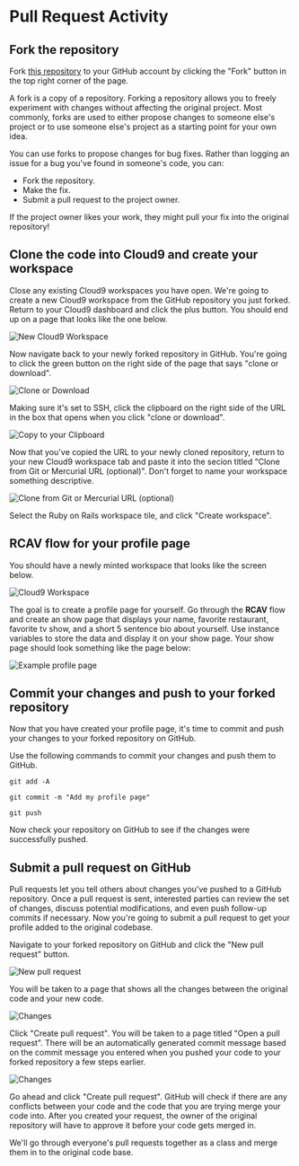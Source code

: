 # Pull Request Activity

## Fork the repository
Fork [this repository](https://github.com/CodeNowOrg/student_profiles "Student Profiles") to your GitHub account by clicking the "Fork" button in the top right corner of the page.

A fork is a copy of a repository. Forking a repository allows you to freely experiment with changes without affecting the original project. Most commonly, forks are used to either propose changes to someone else's project or to use someone else's project as a starting point for your own idea.

You can use forks to propose changes for bug fixes. Rather than logging an issue for a bug you've found in someone's code, you can:

* Fork the repository.
* Make the fix.
* Submit a pull request to the project owner.

If the project owner likes your work, they might pull your fix into the original repository!

## Clone the code into Cloud9 and create your workspace
Close any existing Cloud9 workspaces you have open. We're going to create a new Cloud9 workspace from the GitHub repository you just forked. Return to your Cloud9 dashboard and click the plus button. You should end up on a page that looks like the one below.

![New Cloud9 Workspace](/images/pull_request_activity/01.png "New Cloud9 Workspace")

Now navigate back to your newly forked repository in GitHub. You're going to click the green button on the right side of the page that says "clone or download".

![Clone or Download](/images/pull_request_activity/02.png "Clone or Download")

Making sure it's set to SSH, click the clipboard on the right side of the URL in the box that opens when you click "clone or download".

![Copy to your Clipboard](/images/pull_request_activity/03.png "Copy to your Clipboard")

Now that you've copied the URL to your newly cloned repository, return to your new Cloud9 workspace tab and paste it into the secion titled "Clone from Git or Mercurial URL (optional)". Don't forget to name your workspace something descriptive.

![Clone from Git or Mercurial URL (optional)](/images/pull_request_activity/04.png "Clone from Git or Mercurial URL (optional)")

Select the Ruby on Rails workspace tile, and click "Create workspace".

## RCAV flow for your profile page
You should have a newly minted workspace that looks like the screen below.

![Cloud9 Workspace](/images/pull_request_activity/05.png "Cloud9 Workspace")

The goal is to create a profile page for yourself. Go through the **RCAV** flow and create an show page that displays your name, favorite restaurant, favorite tv show, and a short 5 sentence bio about yourself. Use instance variables to store the data and display it on your show page. Your show page should look something like the page below:

![Example profile page](/images/pull_request_activity/06.png "Example profile page")

## Commit your changes and push to your forked repository
Now that you have created your profile page, it's time to commit and push your changes to your forked repository on GitHub.

Use the following commands to commit your changes and push them to GitHub.

```shell
git add -A
```

```shell
git commit -m "Add my profile page"
```

```shell
git push
```

Now check your repository on GitHub to see if the changes were successfully pushed.

## Submit a pull request on GitHub
Pull requests let you tell others about changes you've pushed to a GitHub repository. Once a pull request is sent, interested parties can review the set of changes, discuss potential modifications, and even push follow-up commits if necessary. Now you're going to submit a pull request to get your profile added to the original codebase.

Navigate to your forked repository on GitHub and click the "New pull request" button.

![New pull request](/images/pull_request_activity/07.png "New pull request")

You will be taken to a page that shows all the changes between the original code and your new code.

![Changes](/images/pull_request_activity/08.png "Changes")

Click "Create pull request". You will be taken to a page titled "Open a pull request". There will be an automatically generated commit message based on the commit message you entered when you pushed your code to your forked repository a few steps earlier.

![Changes](/images/pull_request_activity/09.png "Changes")

Go ahead and click "Create pull request". GitHub will check if there are any conflicts between your code and the code that you are trying merge your code into. After you created your request, the owner of the original repository will have to approve it before your code gets merged in.

We'll go through everyone's pull requests together as a class and merge them in to the original code base.
